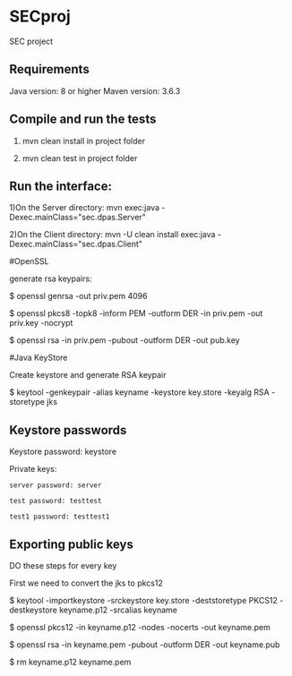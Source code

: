 # SECproj
SEC project


## Requirements

Java version: 8 or higher
Maven version: 3.6.3


## Compile and run the tests

1) mvn clean install in project folder

2) mvn clean test in project folder

## Run the interface:

1)On the Server directory: mvn  exec:java -Dexec.mainClass="sec.dpas.Server"

2)On the Client directory: mvn -U clean install exec:java -Dexec.mainClass="sec.dpas.Client"


#OpenSSL

generate rsa keypairs:

$ openssl genrsa -out priv.pem 4096

$ openssl pkcs8 -topk8 -inform PEM -outform DER -in priv.pem -out priv.key -nocrypt

$ openssl rsa -in priv.pem -pubout -outform DER -out pub.key


#Java KeyStore

Create keystore and generate RSA keypair

$ keytool -genkeypair -alias keyname -keystore key.store -keyalg RSA -storetype jks


## Keystore passwords

Keystore password: keystore

Private keys:

	server password: server

	test password: testtest

	test1 password: testtest1

## Exporting public keys

DO these steps for every key

First we need to convert the jks to pkcs12

$ keytool -importkeystore -srckeystore key.store -deststoretype PKCS12 -destkeystore keyname.p12 -srcalias keyname

$ openssl pkcs12 -in keyname.p12 -nodes -nocerts -out keyname.pem

$ openssl rsa -in keyname.pem -pubout -outform DER -out keyname.pub

$ rm keyname.p12 keyname.pem
